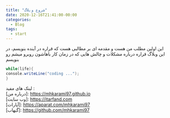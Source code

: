 ```yaml
---
title: "شروع وبلاگ"
date: 2020-12-16T21:41:00-00:00
categories:
  - Blog
tags:
  - start
---
```


این اولین مطلب من هست و مقدمه ای بر مطالبی هست که قراره در آینده بنویسم، در این وبلاگ قراره درباره مشکلات و چالش هایی که در زمان کار باهاشون روبرو میشم رو بنویسم

```c#
while(life){
console.writeLine("coding ...");
}
```

لینک های مفید :   
[درباره من]: https://mhkarami97.github.io  
[وب سایت]: https://itarfand.com  
[آپارات]: https://aparat.com/mhkarami97  
[گیهاب]: https://github.com/mhkarami97  
